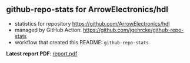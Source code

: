 ## github-repo-stats for ArrowElectronics/hdl

- statistics for repository https://github.com/ArrowElectronics/hdl
- managed by GitHub Action: https://github.com/jgehrcke/github-repo-stats
- workflow that created this README: `github-repo-stats`

**Latest report PDF**: [report.pdf](https://github.com/d-samal/org_activity/raw/github-repo-stats/ArrowElectronics/hdl/latest-report/report.pdf)

